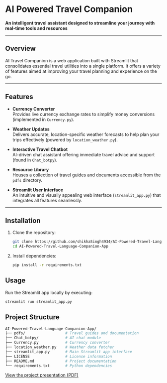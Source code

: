 # AI Powered Travel Companion

**An intelligent travel assistant designed to streamline your journey with real-time tools and resources**

---

## Overview

AI Travel Companion is a web application built with Streamlit that consolidates essential travel utilities into a single platform. It offers a variety of features aimed at improving your travel planning and experience on the go.

---

## Features

- **Currency Converter**  
  Provides live currency exchange rates to simplify money conversions (implemented in `Currency.py`).

- **Weather Updates**  
  Delivers accurate, location-specific weather forecasts to help plan your trips effectively (powered by `location_weather.py`).

- **Interactive Travel Chatbot**  
  AI-driven chat assistant offering immediate travel advice and support (found in `Chat_botpy`).

- **Resource Library**  
  Houses a collection of travel guides and documents accessible from the `pdfs` directory.

- **Streamlit User Interface**  
  An intuitive and visually appealing web interface (`streamlit_app.py`) that integrates all features seamlessly.

---

## Installation

1. Clone the repository:
   ```bash
   git clone https://github.com/shikhaSingh4934/AI-Powered-Travel-Language-Companion-App.git
   cd AI-Powered-Travel-Language-Companion-App
2. Install dependencies:
   ```bash
   pip install -r requirements.txt

## Usage
Run the Streamlit app locally by executing:
```bash
streamlit run streamlit_app.py
```
## Project Structure
```bash
AI-Powered-Travel-Language-Companion-App/
├── pdfs/                  # Travel guides and documentation
├── Chat_botpy/            # AI chat module
├── Currency.py            # Currency converter
├── location_weather.py    # Weather data fetcher
├── streamlit_app.py       # Main Streamlit app interface
├── LICENSE                # License information
├── README.md              # Project documentation
└── requirements.txt       # Python dependencies
```
[View the project presentation (PDF)](Presentation.pdf)




